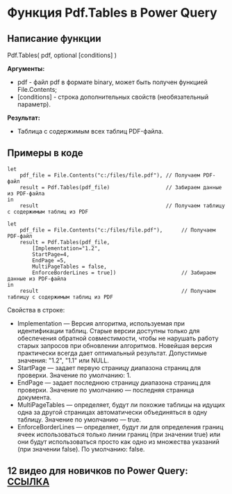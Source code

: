 # Функция Pdf.Tables в Power Query

## Написание функции
Pdf.Tables( pdf, optional [conditions] )

**Аргументы:**  
* pdf - файл pdf в формате binary, может быть получен функцией File.Contents;  
* [conditions] - строка дополнительных свойств (необязательный параметр).


**Результат:**  
* Таблица с содержимым всех таблиц PDF-файла. 

## Примеры в коде
```
let  
    pdf_file = File.Contents("c:/files/file.pdf"), // Получаем PDF-файл
    result = Pdf.Tables(pdf_file)                  // Забираем данные из PDF-файла
in 
    result                                         // Получаем таблицу с содержимым таблиц из PDF
```


```
let  
    pdf_file = File.Contents("c:/files/file.pdf"),      // Получаем PDF-файл
    result = Pdf.Tables(pdf_file, 
        [Implementation="1.2",
        StartPage=4,
        EndPage =5, 
        MultiPageTables = false,
        EnforceBorderLines = true])                     // Забираем данные из PDF-файла
in 
    result                                              // Получаем таблицу с содержимым таблиц из PDF
```

Свойства в строке:
* Implementation — Версия алгоритма, используемая при идентификации таблиц. Старые версии доступны только для обеспечения обратной совместимости, чтобы не нарушать работу старых запросов при обновлении алгоритмов. Новейшая версия практически всегда дает оптимальный результат. Допустимые значения: "1.2", "1.1" или NULL.
* StartPage — задает первую страницу диапазона страниц для проверки. Значение по умолчанию: 1.
* EndPage — задает последнюю страницу диапазона страниц для проверки. Значение по умолчанию — последняя страница документа.
* MultiPageTables — определяет, будут ли похожие таблицы на идущих одна за другой страницах автоматически объединяться в одну таблицу. Значение по умолчанию — true.
* EnforceBorderLines — определяет, будут ли для определения границ ячеек использоваться только линии границ (при значении true) или они будут использоваться просто как одно из множества указаний (при значении false). По умолчанию: false.

## 12 видео для новичков по Power Query: [ССЫЛКА](https://www.youtube.com/playlist?list=PL3du-Tm1nAm6SSQOCpryquOx-6aasPARM)

